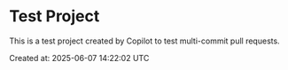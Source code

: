 # Test Project

This is a test project created by Copilot to test multi-commit pull requests.

Created at: 2025-06-07 14:22:02 UTC
